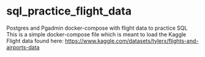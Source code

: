 # sql_practice_flight_data
Postgres and Pgadmin docker-compose with flight data to practice SQL
This is a simple docker-compose file which is meant to load the Kaggle Flight data found here: 
https://www.kaggle.com/datasets/tylerx/flights-and-airports-data
